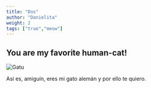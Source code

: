 ```yaml
---
title: "Dos"
author: "Danielita"
weight: 2
tags: ["true","meow"]
---
```

## You are my favorite human-cat!
![Gatu](/images/gatito.png#center)

Así es, amiguín, eres mi gato alemán y por ello te quiero.